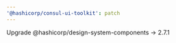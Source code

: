 ```yaml
---
'@hashicorp/consul-ui-toolkit': patch
---
```


Upgrade @hashicorp/design-system-components -> 2.7.1
